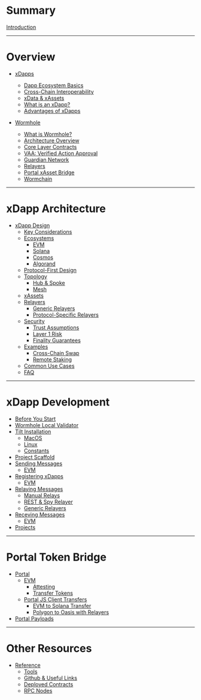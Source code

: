 # Summary

[Introduction](./introduction/introduction.md)

---

# Overview

- [xDapps](./dapps/0_xdappOverview.md)

  - [Dapp Ecosystem Basics](./dapps/1_defiBasics.md)
  - [Cross-Chain Interoperability](./dapps/2_crossChainInteroperability.md)
  - [xData & xAssets](./dapps/3_xdataxassets.md)
  - [What is an xDapp?](./dapps/4_whatIsanXdapp.md)
  - [Advantages of xDapps](./dapps/5_advantages.md)

- [Wormhole](./wormhole/0_wormholeOverview.md)
  - [What is Wormhole?](./wormhole/1_whatIsWormhole.md)
  - [Architecture Overview](./wormhole/2_architectureOverview.md)
  - [Core Layer Contracts](./wormhole/3_coreLayerContracts.md)
  - [VAA: Verified Action Approval](./wormhole/4_vaa.md)
  - [Guardian Network](./wormhole/5_guardianNetwork.md)
  - [Relayers](./wormhole/6_relayers.md)
  - [Portal xAsset Bridge](./wormhole/7_portalTokenBridge.md)
  - [Wormchain](./wormhole/8_wormchain.md)

---

# xDapp Architecture

- [xDapp Design]()
  - [Key Considerations]()
  - [Ecosystems]()
    - [EVM]()
    - [Solana]()
    - [Cosmos]()
    - [Algorand]()
  - [Protocol-First Design]()
  - [Topology]()
    - [Hub & Spoke]()
    - [Mesh]()
  - [xAssets]()
  - [Relayers]()
    - [Generic Relayers]()
    - [Protocol-Specific Relayers]()
  - [Security]()
    - [Trust Assumptions]()
    - [Layer 1 Risk]()
    - [Finality Guarantees]()
  - [Examples]()
    - [Cross-Chain Swap]()
    - [Remote Staking]()
  - [Common Use Cases]()
  - [FAQ]()

---

# xDapp Development

- [Before You Start](./development/overview.md)
- [Wormhole Local Validator](./development/wormhole-local-validator.md)
- [Tilt Installation](./development/tilt/overview.md)
  - [MacOS](./development/tilt/mac.md)
  - [Linux](./development/tilt/linux.md)
  - [Constants](./development/tilt/constants.md)
- [Project Scaffold](./development/scaffold/overview.md)
- [Sending Messages](./development/messages/sending/overview.md)
  - [EVM](./development/messages/sending/evm.md)
- [Registering xDapps](./development/messages/registration/overview.md)
  - [EVM](./development/messages/registration/evm.md)
- [Relaying Messages](./development/messages/relaying/overview.md)
  - [Manual Relays]()
  - [REST & Spy Relayer]()
  - [Generic Relayers]()
- [Receving Messages](./development/messages/receiving/overview.md)
  - [EVM](./development/messages/receiving/evm.md)
- [Projects](./projects/summary.md)
---

# Portal Token Bridge

- [Portal](./development/portal/overview.md)
  - [EVM]()
    - [Attesting](./development/portal/evm/attestingToken.md)
    - [Transfer Tokens](./development//portal/evm/tokenTransfer.md)
  - [Portal JS Client Transfers]()
    - [EVM to Solana Transfer]()
    - [Polygon to Oasis with Relayers]()
- [Portal Payloads]()

---

# Other Resources

- [Reference]()
  - [Tools](./reference/tools.md)
  - [Github & Useful Links](./reference/github.md)
  - [Deployed Contracts](./reference/contracts.md)
  - [RPC Nodes](./reference/rpcnodes.md)
